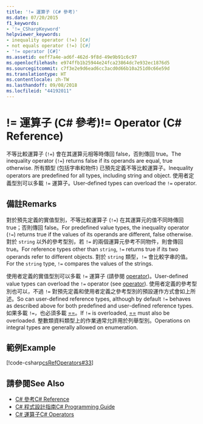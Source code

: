 ```yaml
---
title: '!= 運算子 (C# 參考)'
ms.date: 07/20/2015
f1_keywords:
- '!=_CSharpKeyword'
helpviewer_keywords:
- inequality operator (!=) [C#]
- not equals operator (!=) [C#]
- '!= operator [C#]'
ms.assetid: eeff7a4e-ad6f-462d-9f8d-49e9b91c6c97
ms.openlocfilehash: e974ffb1b25944e24fca23864dc7e932ec1876d5
ms.sourcegitcommit: c7f3e2e9d6ead6cc3acd0d66b10a251d0c66e59d
ms.translationtype: HT
ms.contentlocale: zh-TW
ms.lasthandoff: 09/08/2018
ms.locfileid: "44192011"
---
```

# <a name="-operator-c-reference"></a><span data-ttu-id="6da14-102">!= 運算子 (C# 參考)</span><span class="sxs-lookup"><span data-stu-id="6da14-102">!= Operator (C# Reference)</span></span>
<span data-ttu-id="6da14-103">不等比較運算子 (`!=`) 會在其運算元相等時傳回 false，否則傳回 true。</span><span class="sxs-lookup"><span data-stu-id="6da14-103">The inequality operator (`!=`) returns false if its operands are equal, true otherwise.</span></span> <span data-ttu-id="6da14-104">所有類型 (包括字串和物件) 已預先定義不等比較運算子。</span><span class="sxs-lookup"><span data-stu-id="6da14-104">Inequality operators are predefined for all types, including string and object.</span></span> <span data-ttu-id="6da14-105">使用者定義型別可以多載 `!=` 運算子。</span><span class="sxs-lookup"><span data-stu-id="6da14-105">User-defined types can overload the `!=` operator.</span></span>  
  
## <a name="remarks"></a><span data-ttu-id="6da14-106">備註</span><span class="sxs-lookup"><span data-stu-id="6da14-106">Remarks</span></span>  
 <span data-ttu-id="6da14-107">對於預先定義的實值型別，不等比較運算子 (`!=`) 在其運算元的值不同時傳回 true；否則傳回 false。</span><span class="sxs-lookup"><span data-stu-id="6da14-107">For predefined value types, the inequality operator (`!=`) returns true if the values of its operands are different, false otherwise.</span></span> <span data-ttu-id="6da14-108">對於 `string` 以外的參考型別，若 `!=` 的兩個運算元參考不同物件，則會傳回 true。</span><span class="sxs-lookup"><span data-stu-id="6da14-108">For reference types other than `string`, `!=` returns true if its two operands refer to different objects.</span></span> <span data-ttu-id="6da14-109">對於 `string` 類型，`!=` 會比較字串的值。</span><span class="sxs-lookup"><span data-stu-id="6da14-109">For the `string` type, `!=` compares the values of the strings.</span></span>  
  
 <span data-ttu-id="6da14-110">使用者定義的實值型別可以多載 `!=` 運算子 (請參閱 [operator](../../../csharp/language-reference/keywords/operator.md))。</span><span class="sxs-lookup"><span data-stu-id="6da14-110">User-defined value types can overload the `!=` operator (see [operator](../../../csharp/language-reference/keywords/operator.md)).</span></span> <span data-ttu-id="6da14-111">使用者定義的參考型別也可以，不過 `!=` 對預先定義和使用者定義之參考型別的預設運作方式會如上所述。</span><span class="sxs-lookup"><span data-stu-id="6da14-111">So can user-defined reference types, although by default `!=` behaves as described above for both predefined and user-defined reference types.</span></span> <span data-ttu-id="6da14-112">如果多載 `!=`，也必須多載 [==](../../../csharp/language-reference/operators/equality-comparison-operator.md)。</span><span class="sxs-lookup"><span data-stu-id="6da14-112">If `!=` is overloaded, [==](../../../csharp/language-reference/operators/equality-comparison-operator.md) must also be overloaded.</span></span> <span data-ttu-id="6da14-113">整數類資料類型上的作業通常允許用於列舉型別。</span><span class="sxs-lookup"><span data-stu-id="6da14-113">Operations on integral types are generally allowed on enumeration.</span></span>  
  
## <a name="example"></a><span data-ttu-id="6da14-114">範例</span><span class="sxs-lookup"><span data-stu-id="6da14-114">Example</span></span>  
 [!code-csharp[csRefOperators#33](../../../csharp/language-reference/operators/codesnippet/CSharp/not-equal-operator_1.cs)]  
  
## <a name="see-also"></a><span data-ttu-id="6da14-115">請參閱</span><span class="sxs-lookup"><span data-stu-id="6da14-115">See Also</span></span>

- [<span data-ttu-id="6da14-116">C# 參考</span><span class="sxs-lookup"><span data-stu-id="6da14-116">C# Reference</span></span>](../../../csharp/language-reference/index.md)  
- [<span data-ttu-id="6da14-117">C# 程式設計指南</span><span class="sxs-lookup"><span data-stu-id="6da14-117">C# Programming Guide</span></span>](../../../csharp/programming-guide/index.md)  
- [<span data-ttu-id="6da14-118">C# 運算子</span><span class="sxs-lookup"><span data-stu-id="6da14-118">C# Operators</span></span>](../../../csharp/language-reference/operators/index.md)
